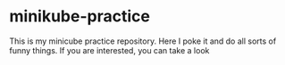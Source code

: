 # minikube-practice

This is my minicube practice repository. Here I poke it and do all sorts of funny things. If you are interested, you can take a look